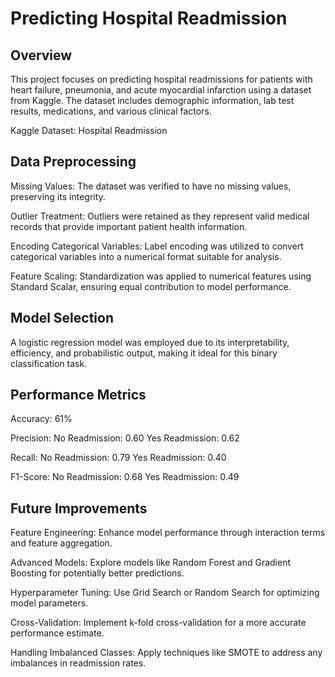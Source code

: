 
# Predicting Hospital Readmission
## Overview

This project focuses on predicting hospital readmissions for patients with heart failure, pneumonia, and acute myocardial infarction using a dataset from Kaggle. The dataset includes demographic information, lab test results, medications, and various clinical factors.

Kaggle Dataset: Hospital Readmission

## Data Preprocessing

Missing Values: The dataset was verified to have no missing values, preserving its integrity.

Outlier Treatment: Outliers were retained as they represent valid medical records that provide important patient health information.

Encoding Categorical Variables: Label encoding was utilized to convert categorical variables into a numerical format suitable for analysis.

Feature Scaling: Standardization was applied to numerical features using Standard Scalar, ensuring equal contribution to model performance.

## Model Selection

A logistic regression model was employed due to its interpretability, efficiency, and probabilistic output, making it ideal for this binary classification task.

## Performance Metrics
Accuracy: 61%

Precision:
  No Readmission: 0.60
  Yes Readmission: 0.62
  
Recall:
  No Readmission: 0.79
  Yes Readmission: 0.40
  
F1-Score:
  No Readmission: 0.68
  Yes Readmission: 0.49
  
## Future Improvements

Feature Engineering: Enhance model performance through interaction terms and feature aggregation.

Advanced Models: Explore models like Random Forest and Gradient Boosting for potentially better predictions.

Hyperparameter Tuning: Use Grid Search or Random Search for optimizing model parameters.

Cross-Validation: Implement k-fold cross-validation for a more accurate performance estimate.

Handling Imbalanced Classes: Apply techniques like SMOTE to address any imbalances in readmission rates.

